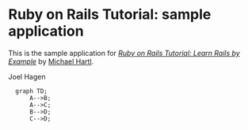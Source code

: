 # Ruby on Rails Tutorial: sample application

This is the sample application for
[*Ruby on Rails Tutorial: Learn Rails by Example*](http://railstutorial.org/)
by [Michael Hartl](http://michaelhartl.com/).

Joel Hagen


```mermaid
  graph TD;
      A-->B;
      A-->C;
      B-->D;
      C-->D;
```
